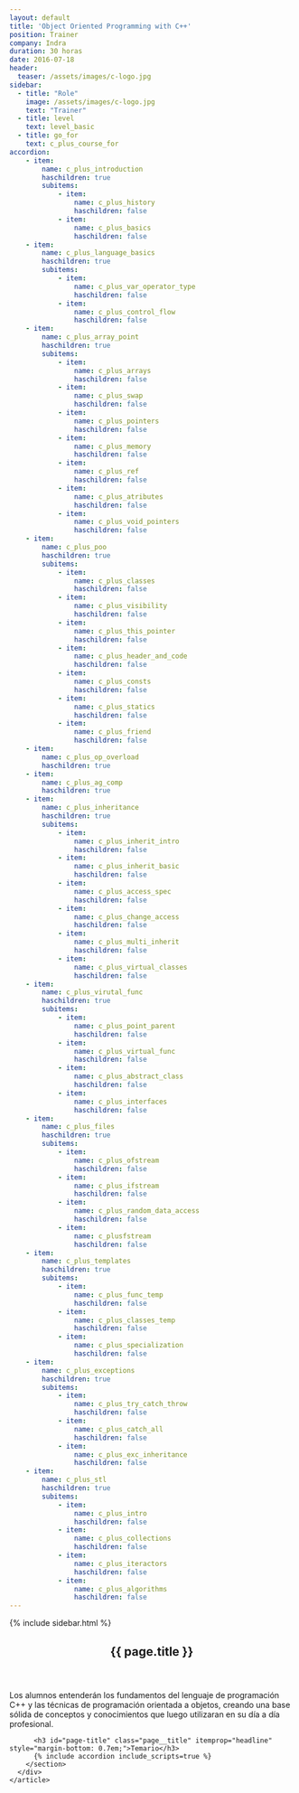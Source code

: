 ```yaml
---
layout: default
title: 'Object Oriented Programming with C++'
position: Trainer
company: Indra
duration: 30 horas
date: 2016-07-18
header:
  teaser: /assets/images/c-logo.jpg
sidebar:
  - title: "Role"
    image: /assets/images/c-logo.jpg
    text: "Trainer"
  - title: level
    text: level_basic
  - title: go_for
    text: c_plus_course_for
accordion:  
    - item:
        name: c_plus_introduction
        haschildren: true
        subitems:
            - item:
                name: c_plus_history
                haschildren: false
            - item:
                name: c_plus_basics
                haschildren: false
    - item:
        name: c_plus_language_basics
        haschildren: true
        subitems:
            - item:
                name: c_plus_var_operator_type
                haschildren: false
            - item:
                name: c_plus_control_flow
                haschildren: false    
    - item:
        name: c_plus_array_point
        haschildren: true
        subitems:
            - item:
                name: c_plus_arrays
                haschildren: false
            - item:
                name: c_plus_swap
                haschildren: false
            - item:
                name: c_plus_pointers
                haschildren: false
            - item:
                name: c_plus_memory
                haschildren: false            
            - item:
                name: c_plus_ref
                haschildren: false
            - item:
                name: c_plus_atributes
                haschildren: false
            - item:
                name: c_plus_void_pointers
                haschildren: false
    - item:
        name: c_plus_poo
        haschildren: true
        subitems:
            - item:
                name: c_plus_classes
                haschildren: false
            - item:
                name: c_plus_visibility
                haschildren: false
            - item:
                name: c_plus_this_pointer
                haschildren: false
            - item:
                name: c_plus_header_and_code
                haschildren: false
            - item:
                name: c_plus_consts
                haschildren: false
            - item:
                name: c_plus_statics
                haschildren: false
            - item:
                name: c_plus_friend
                haschildren: false
    - item:
        name: c_plus_op_overload
        haschildren: true
    - item:
        name: c_plus_ag_comp
        haschildren: true
    - item:
        name: c_plus_inheritance
        haschildren: true
        subitems:
            - item:
                name: c_plus_inherit_intro
                haschildren: false
            - item:
                name: c_plus_inherit_basic
                haschildren: false
            - item:
                name: c_plus_access_spec
                haschildren: false
            - item:
                name: c_plus_change_access
                haschildren: false
            - item:
                name: c_plus_multi_inherit
                haschildren: false
            - item:
                name: c_plus_virtual_classes
                haschildren: false
    - item:
        name: c_plus_virutal_func
        haschildren: true
        subitems:
            - item:
                name: c_plus_point_parent
                haschildren: false
            - item:
                name: c_plus_virtual_func
                haschildren: false
            - item:
                name: c_plus_abstract_class
                haschildren: false
            - item:
                name: c_plus_interfaces
                haschildren: false
    - item:
        name: c_plus_files
        haschildren: true
        subitems:
            - item:
                name: c_plus_ofstream
                haschildren: false
            - item:
                name: c_plus_ifstream
                haschildren: false
            - item:
                name: c_plus_random_data_access
                haschildren: false
            - item:
                name: c_plusfstream
                haschildren: false
    - item:
        name: c_plus_templates
        haschildren: true
        subitems:
            - item:
                name: c_plus_func_temp
                haschildren: false
            - item:
                name: c_plus_classes_temp
                haschildren: false
            - item:
                name: c_plus_specialization
                haschildren: false
    - item:
        name: c_plus_exceptions
        haschildren: true
        subitems:
            - item:
                name: c_plus_try_catch_throw
                haschildren: false
            - item:
                name: c_plus_catch_all
                haschildren: false
            - item:
                name: c_plus_exc_inheritance
                haschildren: false
    - item:
        name: c_plus_stl
        haschildren: true
        subitems:
            - item:
                name: c_plus_intro
                haschildren: false
            - item:
                name: c_plus_collections
                haschildren: false
            - item:
                name: c_plus_iteractors
                haschildren: false
            - item:
                name: c_plus_algorithms
                haschildren: false
---
```


<div id="main" role="main">
    {% include sidebar.html %}
    <article class="page" itemscope itemtype="https://schema.org/CreativeWork">
      <meta itemprop="headline" content="{{ page.title }}"/>
      <meta itemprop="description" content="{{ page.header.description }}"/>
      <div class="page__inner-wrap">
        <header>
          <h1 id="page-title" class="page__title" itemprop="headline">{{ page.title }}</h1>
        </header>
        <section class="page__content" itemprop="text">
          <p>Los alumnos entenderán los fundamentos del lenguaje de programación C++ y las técnicas de programación orientada a objetos, creando una base sólida de conceptos y conocimientos que luego utilizaran en su día a día profesional.</p>

          <h3 id="page-title" class="page__title" itemprop="headline" style="margin-bottom: 0.7em;">Temario</h3>     
          {% include accordion include_scripts=true %}
        </section>
      </div>
    </article>
</div>